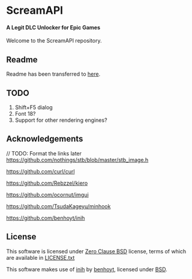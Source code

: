 # ScreamAPI
#### A Legit DLC Unlocker for Epic Games
Welcome to the ScreamAPI repository.

## Readme
Readme has been transferred to [here](https://cs.rin.ru/forum/viewtopic.php?f=29&t=106474).

## TODO
1. Shift+F5 dialog
1. Font 18?
1. Support for other rendering engines?

## Acknowledgements

// TODO: Format the links later
https://github.com/nothings/stb/blob/master/stb_image.h

https://github.com/curl/curl

https://github.com/Rebzzel/kiero

https://github.com/ocornut/imgui

https://github.com/TsudaKageyu/minhook

https://github.com/benhoyt/inih


## License
This software is licensed under [Zero Clause BSD](https://en.wikipedia.org/wiki/BSD_licenses#0-clause_license_(%22Zero_Clause_BSD%22)) license, terms of which are available in [LICENSE.txt](LICENSE.txt)

This software makes use of  [inih](https://github.com/benhoyt/inih)
by [benhoyt](https://github.com/benhoyt),
licensed under [BSD](https://github.com/benhoyt/inih/blob/master/LICENSE.txt).